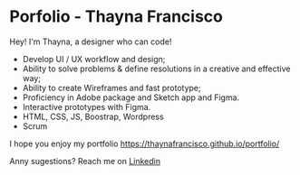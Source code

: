 # Porfolio - Thayna Francisco
Hey! I'm Thayna, a designer who can code!

* Develop UI / UX workflow and design;
* Ability to solve problems & define resolutions in a creative and effective way;
* Ability to create Wireframes and fast prototype;
* Proficiency in Adobe package and Sketch app and Figma.
* Interactive prototypes with Figma.
* HTML, CSS, JS, Boostrap, Wordpress 
* Scrum 

I hope you enjoy my portfolio
https://thaynafrancisco.github.io/portfolio/


Anny sugestions?
Reach me on <a href="https://www.linkedin.com/in/thaynafrancisco/
">Linkedin</a>



